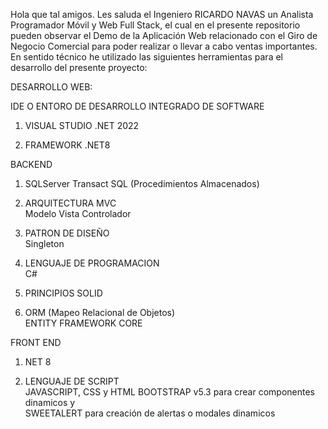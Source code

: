 Hola que tal amigos. Les saluda el Ingeniero RICARDO NAVAS un Analista Programador Móvil y Web Full Stack, el cual en el presente repositorio pueden observar el Demo de la Aplicación Web relacionado con el Giro de Negocio Comercial para poder realizar o llevar a cabo ventas importantes. 
En sentido técnico he utilizado las siguientes herramientas para el desarrollo del presente proyecto:

DESARROLLO WEB:

IDE O ENTORO DE DESARROLLO INTEGRADO DE SOFTWARE
1. VISUAL STUDIO .NET 2022

2. FRAMEWORK .NET8

BACKEND 
1. SQLServer Transact SQL (Procedimientos Almacenados)

2. ARQUITECTURA MVC  
     Modelo Vista Controlador

3.  PATRON DE DISEÑO  
     Singleton

4. LENGUAJE DE PROGRAMACION    
     C# 

5. PRINCIPIOS SOLID
     
6. ORM (Mapeo Relacional de Objetos)   
     ENTITY FRAMEWORK CORE

FRONT END

1.  NET 8

2. LENGUAJE DE SCRIPT     
     JAVASCRIPT, CSS y HTML
     BOOTSTRAP v5.3 para crear componentes dinamicos y      
     SWEETALERT para creación de alertas o modales dinamicos
